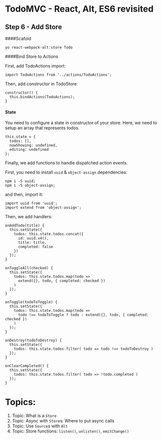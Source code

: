 
# TodoMVC - React, Alt, ES6 revisited


## Step 6 - Add Store

####Scafold
``` 
yo react-webpack-alt:store Todo 
```

####Bind Store to Actions

First, add TodoActions import: 

```
import TodoActions from '../actions/TodoActions';
```

Then, add constructor in TodoStore:

```
constructor() {
  this.bindActions(TodoActions);
}
```


#### State
You need to configure a state in constructor of your store. Here, we need to setup an array that represents todos.

```
this.state = {
  todos: [],
  nowShowing: undefined,
  editing: undefined
};
```

Finally, we add functions to handle dispatched action events.

First, you need to install `uuid` & `object-assign` dependencies: 

``` 
npm i -S uuid;
npm i -S object-assign;
``` 

and then, import it:

``` 
import uuid from 'uuid';
import extend from 'object-assign';

``` 

Then, we add handlers:

```
onAddTodo(title) {
  this.setState({
    todos: this.state.todos.concat({
      id: uuid.v4(),
      title: title,
      completed: false
    })
  });
}

onToggleAll(checked) {
  this.setState({
    todos: this.state.todos.map(todo =>
      extend({}, todo, { completed: checked })
    )
  });
}

onToggle(todoToToggle) {
  this.setState({
    todos: this.state.todos.map(todo =>
      todo !== todoToToggle ? todo : extend({}, todo, { completed: checked })
    )
  });
}

onDestroy(todoToDestroy) {
  this.setState({
    todos: this.state.todos.filter( todo => todo !== todoToDestroy )
  });
}

onClearCompleted() {
  this.setState({
    todos: this.state.todos.filter( todo => !todo.completed )
  });
}
```

# Topics:

1. Topic: What is a `Store`
2. Topic: Async with `Store`s:  Where to put async calls
3. Topic: Use `Source`s with `Alt`
4. Topic: Store functions: `listen()`, `unlisten()`, `emitChange()`


